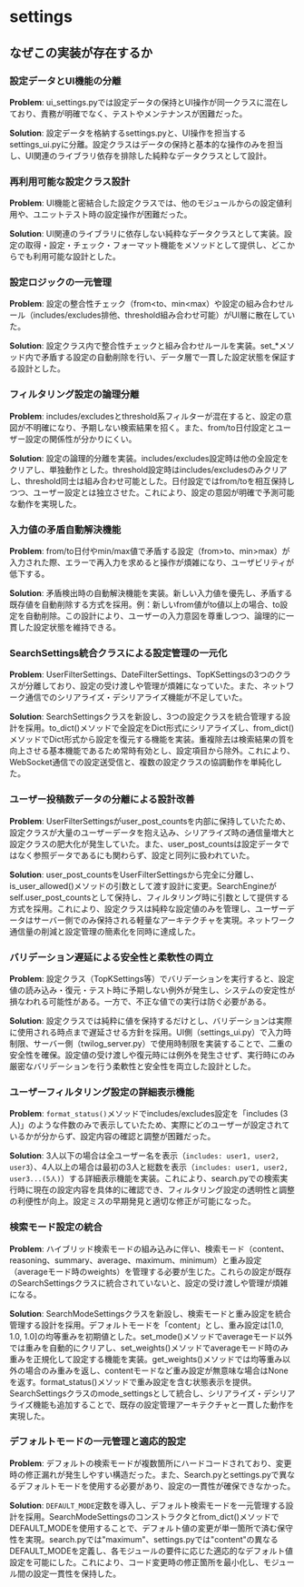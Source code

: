 # settings

## なぜこの実装が存在するか

### 設定データとUI機能の分離
**Problem**: ui_settings.pyでは設定データの保持とUI操作が同一クラスに混在しており、責務が明確でなく、テストやメンテナンスが困難だった。

**Solution**: 設定データを格納するsettings.pyと、UI操作を担当するsettings_ui.pyに分離。設定クラスはデータの保持と基本的な操作のみを担当し、UI関連のライブラリ依存を排除した純粋なデータクラスとして設計。

### 再利用可能な設定クラス設計
**Problem**: UI機能と密結合した設定クラスでは、他のモジュールからの設定値利用や、ユニットテスト時の設定操作が困難だった。

**Solution**: UI関連のライブラリに依存しない純粋なデータクラスとして実装。設定の取得・設定・チェック・フォーマット機能をメソッドとして提供し、どこからでも利用可能な設計とした。

### 設定ロジックの一元管理
**Problem**: 設定の整合性チェック（from<to、min<max）や設定の組み合わせルール（includes/excludes排他、threshold組み合わせ可能）がUI層に散在していた。

**Solution**: 設定クラス内で整合性チェックと組み合わせルールを実装。set_*メソッド内で矛盾する設定の自動削除を行い、データ層で一貫した設定状態を保証する設計とした。

### フィルタリング設定の論理分離
**Problem**: includes/excludesとthreshold系フィルターが混在すると、設定の意図が不明確になり、予期しない検索結果を招く。また、from/to日付設定とユーザー設定の関係性が分かりにくい。

**Solution**: 設定の論理的分離を実装。includes/excludes設定時は他の全設定をクリアし、単独動作とした。threshold設定時はincludes/excludesのみクリアし、threshold同士は組み合わせ可能とした。日付設定ではfrom/toを相互保持しつつ、ユーザー設定とは独立させた。これにより、設定の意図が明確で予測可能な動作を実現した。

### 入力値の矛盾自動解決機能
**Problem**: from/to日付やmin/max値で矛盾する設定（from>to、min>max）が入力された際、エラーで再入力を求めると操作が煩雑になり、ユーザビリティが低下する。

**Solution**: 矛盾検出時の自動解決機能を実装。新しい入力値を優先し、矛盾する既存値を自動削除する方式を採用。例：新しいfrom値がto値以上の場合、to設定を自動削除。この設計により、ユーザーの入力意図を尊重しつつ、論理的に一貫した設定状態を維持できる。

### SearchSettings統合クラスによる設定管理の一元化
**Problem**: UserFilterSettings、DateFilterSettings、TopKSettingsの3つのクラスが分離しており、設定の受け渡しや管理が煩雑になっていた。また、ネットワーク通信でのシリアライズ・デシリアライズ機能が不足していた。

**Solution**: SearchSettingsクラスを新設し、3つの設定クラスを統合管理する設計を採用。to_dict()メソッドで全設定をDict形式にシリアライズし、from_dict()メソッドでDict形式から設定を復元する機能を実装。重複除去は検索結果の質を向上させる基本機能であるため常時有効とし、設定項目から除外。これにより、WebSocket通信での設定送受信と、複数の設定クラスの協調動作を単純化した。

### ユーザー投稿数データの分離による設計改善
**Problem**: UserFilterSettingsがuser_post_countsを内部に保持していたため、設定クラスが大量のユーザーデータを抱え込み、シリアライズ時の通信量増大と設定クラスの肥大化が発生していた。また、user_post_countsは設定データではなく参照データであるにも関わらず、設定と同列に扱われていた。

**Solution**: user_post_countsをUserFilterSettingsから完全に分離し、is_user_allowed()メソッドの引数として渡す設計に変更。SearchEngineがself.user_post_countsとして保持し、フィルタリング時に引数として提供する方式を採用。これにより、設定クラスは純粋な設定値のみを管理し、ユーザーデータはサーバー側でのみ保持される軽量なアーキテクチャを実現。ネットワーク通信量の削減と設定管理の簡素化を同時に達成した。

### バリデーション遅延による安全性と柔軟性の両立
**Problem**: 設定クラス（TopKSettings等）でバリデーションを実行すると、設定値の読み込み・復元・テスト時に予期しない例外が発生し、システムの安定性が損なわれる可能性がある。一方で、不正な値での実行は防ぐ必要がある。

**Solution**: 設定クラスでは純粋に値を保持するだけとし、バリデーションは実際に使用される時点まで遅延させる方針を採用。UI側（settings_ui.py）で入力時制限、サーバー側（twilog_server.py）で使用時制限を実装することで、二重の安全性を確保。設定値の受け渡しや復元時には例外を発生させず、実行時にのみ厳密なバリデーションを行う柔軟性と安全性を両立した設計とした。

### ユーザーフィルタリング設定の詳細表示機能
**Problem**: `format_status()`メソッドでincludes/excludes設定を「includes (3人)」のような件数のみで表示していたため、実際にどのユーザーが設定されているかが分からず、設定内容の確認と調整が困難だった。

**Solution**: 3人以下の場合は全ユーザー名を表示（`includes: user1, user2, user3`）、4人以上の場合は最初の3人と総数を表示（`includes: user1, user2, user3...(5人)`）する詳細表示機能を実装。これにより、search.pyでの検索実行時に現在の設定内容を具体的に確認でき、フィルタリング設定の透明性と調整の利便性が向上。設定ミスの早期発見と適切な修正が可能になった。

### 検索モード設定の統合
**Problem**: ハイブリッド検索モードの組み込みに伴い、検索モード（content、reasoning、summary、average、maximum、minimum）と重み設定（averageモード時のweights）を管理する必要が生じた。これらの設定が既存のSearchSettingsクラスに統合されていないと、設定の受け渡しや管理が煩雑になる。

**Solution**: SearchModeSettingsクラスを新設し、検索モードと重み設定を統合管理する設計を採用。デフォルトモードを「content」とし、重み設定は[1.0, 1.0, 1.0]の均等重みを初期値とした。set_mode()メソッドでaverageモード以外では重みを自動的にクリアし、set_weights()メソッドでaverageモード時のみ重みを正規化して設定する機能を実装。get_weights()メソッドでは均等重み以外の場合のみ重みを返し、contentモードなど重み設定が無意味な場合はNoneを返す。format_status()メソッドで重み設定を含む状態表示を提供。SearchSettingsクラスのmode_settingsとして統合し、シリアライズ・デシリアライズ機能も追加することで、既存の設定管理アーキテクチャと一貫した動作を実現した。

### デフォルトモードの一元管理と適応的設定
**Problem**: デフォルトの検索モードが複数箇所にハードコードされており、変更時の修正漏れが発生しやすい構造だった。また、Search.pyとsettings.pyで異なるデフォルトモードを使用する必要があり、設定の一貫性が確保できなかった。

**Solution**: `DEFAULT_MODE`定数を導入し、デフォルト検索モードを一元管理する設計を採用。SearchModeSettingsのコンストラクタとfrom_dict()メソッドでDEFAULT_MODEを使用することで、デフォルト値の変更が単一箇所で済む保守性を実現。search.pyでは"maximum"、settings.pyでは"content"の異なるDEFAULT_MODEを定義し、各モジュールの要件に応じた適応的なデフォルト値設定を可能にした。これにより、コード変更時の修正箇所を最小化し、モジュール間の設定一貫性を保持した。